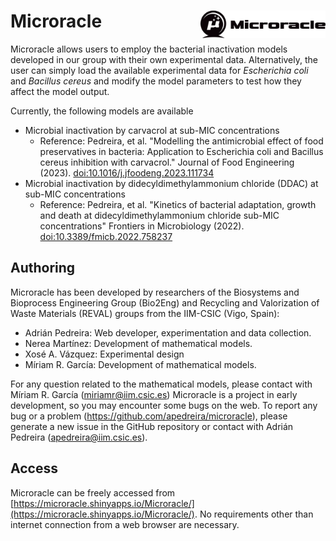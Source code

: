 
# Microracle <img src="www/var/img/logo_black.png" align="right" width="200" />

Microracle allows users to employ the bacterial inactivation models developed in our group with their own experimental data. Alternatively, the user can simply load the available experimental data for _Escherichia coli_ and _Bacillus cereus_ and modify the model parameters to test how they affect the model output. 

Currently, the following models are available


* Microbial inactivation by carvacrol at sub-MIC concentrations
    * Reference: Pedreira, et al. "Modelling the antimicrobial effect of food preservatives in bacteria: Application to Escherichia coli and Bacillus cereus inhibition with carvacrol." Journal of Food Engineering (2023). [doi:10.1016/j.jfoodeng.2023.111734](https://doi.org/10.1016/j.jfoodeng.2023.111734)
* Microbial inactivation by didecyldimethylammonium chloride (DDAC) at sub-MIC concentrations
    * Reference: Pedreira, et al. "Kinetics of bacterial adaptation, growth and death at didecyldimethylammonium chloride sub-MIC concentrations" Frontiers in Microbiology (2022). [doi:10.3389/fmicb.2022.758237](https://doi.org/10.3389/fmicb.2022.758237) 



## Authoring

Microracle has been developed by researchers of the Biosystems and Bioprocess Engineering Group (Bio2Eng) and
Recycling and Valorization of Waste Materials (REVAL) groups from the IIM-CSIC (Vigo, Spain):

* Adrián Pedreira: Web developer, experimentation and data collection.
* Nerea Martínez: Development of mathematical models. 
* Xosé A. Vázquez: Experimental design
* Míriam R. García: Development of mathematical models.  

For any question related to the mathematical models, please contact with Míriam R. García (miriamr@iim.csic.es)
Microracle is a project in early development, so you may encounter some bugs on the web. To report any bug or a problem (https://github.com/apedreira/microracle), please generate a new issue in the GitHub repository or contact with Adrián Pedreira (apedreira@iim.csic.es).



## Access

Microracle can be freely accessed from [https://microracle.shinyapps.io/Microracle/](https://microracle.shinyapps.io/Microracle/). No requirements other than internet connection from a web browser are necessary.
